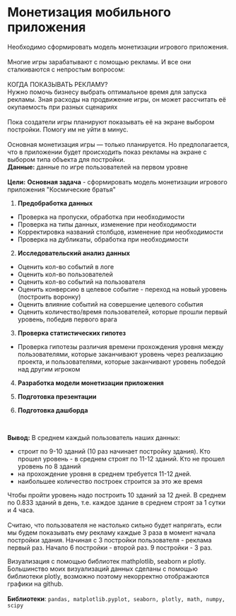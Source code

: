 # Монетизация мобильного приложения
Необходимо сформировать модель монетизации игрового приложения.<br>
<br>
Многие игры зарабатывают с помощью рекламы. И все они сталкиваются с непростым вопросом:<br>
<br>
КОГДА ПОКАЗЫВАТЬ РЕКЛАМУ?<br>
Нужно помочь бизнесу выбрать оптимальное время для запуска рекламы. Зная расходы на продвижение игры, он может рассчитать её окупаемость при разных сценариях<br>
<br>
Пока создатели игры планируют показывать её на экране выбором постройки. Помогу им не уйти в минус. <br>
<br>
Основная монетизация игры — только планируется. Но предполагается, что в приложении будет происходить показ рекламы на экране с выбором типа объекта для постройки.<br>
**Данные:**  данные по игре пользователей на первом уровне<br>
<br>
**Цели:**
**Основная задача** - сформировать модель монетизации игрового приложения "Космические братья"

1) **Предобработка данных** 
- Проверка на пропуски, обработка при необходимости
- Проверка на типы данных, изменение при необходимости
- Корректировка названий столбцов, изменение при необходимости
- Проверка на дубликаты, обработка при необходимости

2) **Исследовательский анализ данных**
- Оценить кол-во событий в логе
- Оценить кол-во пользователей
- Оценить кол-во событий на пользователя
- Оценить конверсию в целевое событие - переход на новый уровень (построить воронку)
- Оценить влияние событий на совершение целевого события
- Оценить количество/время пользователей, которые прошли первый уровень, победив первого врага

3) **Проверка статистических гипотез**
- Проверка гипотезы различия времени прохождения уровня между пользователями, которые заканчивают уровень через реализацию проекта, и пользователями, которые заканчивают уровень победой над другим игроком

4) **Разработка модели монетизации приложения**

5) **Подготовка презентации**

6) **Подготовка дашборда**
<br>

**Вывод:**
В среднем каждый пользователь наших данных: 
- строит по 9-10 зданий (10 раз начинает постройку здания). Кто прошел уровень -  в среднем строят по 11-12 зданий. Кто не прошел уровень по 8 зданий
- на прохождение уровня в среднем требуется 11-12 дней. 
- наибольшее количество построек строится за это же время

Чтобы пройти уровень надо построить 10 зданий за 12 дней. В среднем по 0.833 зданий в день, т.е. каждое здание в среднем строят за 1 сутки и 4 часа. <br>
<br>
Считаю, что пользователя не настолько сильно будет напрягать, если мы будем показывать ему рекламу каждые 3 раза в момент начала постройки здания. Начиная с 3 постройки пользователя - реклама первый раз. Начало 6 постройки - второй раз. 9 постройки - 3 раз. 

Визуализация с помощью библиотек mathplotlib, seaborn и plotly. Большинство моих визуализаций данных сделаны с помощью библиотеки plotly, возможно поэтому некорректно отображаются графики на github. <br>
<br>
**Библиотеки**: `pandas, matplotlib.pyplot, seaborn, plotly, math, numpy, scipy`
